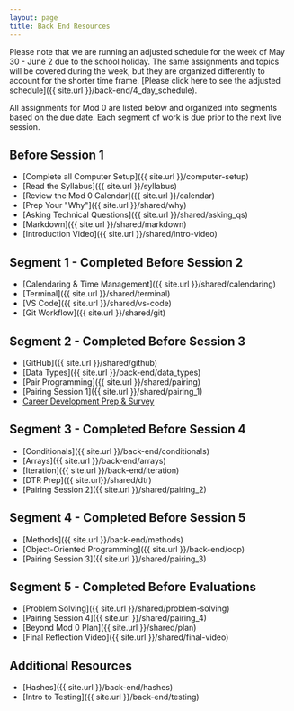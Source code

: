 ```yaml
---
layout: page
title: Back End Resources
---
```


Please note that we are running an adjusted schedule for the week of May 30 - June 2 due to the school holiday. The same assignments and topics will be covered during the week, but they are organized differently to account for the shorter time frame. [Please click here to see the adjusted schedule]({{ site.url }}/back-end/4_day_schedule).

All assignments for Mod 0 are listed below and organized into segments based on the due date. Each segment of work is due prior to the next live session.

## Before Session 1
* [Complete all Computer Setup]({{ site.url }}/computer-setup) 
* [Read the Syllabus]({{ site.url }}/syllabus) 
* [Review the Mod 0 Calendar]({{ site.url }}/calendar)
* [Prep Your "Why"]({{ site.url }}/shared/why)
* [Asking Technical Questions]({{ site.url }}/shared/asking_qs) 
* [Markdown]({{ site.url }}/shared/markdown)
* [Introduction Video]({{ site.url }}/shared/intro-video)

## Segment 1 - Completed Before Session 2
* [Calendaring & Time Management]({{ site.url }}/shared/calendaring)
* [Terminal]({{ site.url }}/shared/terminal)
* [VS Code]({{ site.url }}/shared/vs-code)
* [Git Workflow]({{ site.url }}/shared/git)

## Segment 2 - Completed Before Session 3
* [GitHub]({{ site.url }}/shared/github)
* [Data Types]({{ site.url }}/back-end/data_types)
* [Pair Programming]({{ site.url }}/shared/pairing)
* [Pairing Session 1]({{ site.url }}/shared/pairing_1)
* <a href="https://careerdev.turing.edu/module-1-prework/index" target="_blank">Career Development Prep & Survey</a>

## Segment 3 - Completed Before Session 4
* [Conditionals]({{ site.url }}/back-end/conditionals)
* [Arrays]({{ site.url }}/back-end/arrays)
* [Iteration]({{ site.url }}/back-end/iteration)
* [DTR Prep]({{ site.url}}/shared/dtr)
* [Pairing Session 2]({{ site.url }}/shared/pairing_2)

## Segment 4 - Completed Before Session 5
* [Methods]({{ site.url }}/back-end/methods)
* [Object-Oriented Programming]({{ site.url }}/back-end/oop)
* [Pairing Session 3]({{ site.url }}/shared/pairing_3)

## Segment 5 - Completed Before Evaluations
* [Problem Solving]({{ site.url }}/shared/problem-solving)
* [Pairing Session 4]({{ site.url }}/shared/pairing_4)
* [Beyond Mod 0 Plan]({{ site.url }}/shared/plan)
* [Final Reflection Video]({{ site.url }}/shared/final-video)

## Additional Resources
* [Hashes]({{ site.url }}/back-end/hashes)
* [Intro to Testing]({{ site.url }}/back-end/testing)

<br>
<br>
<br>
<br>
<br>
<br>